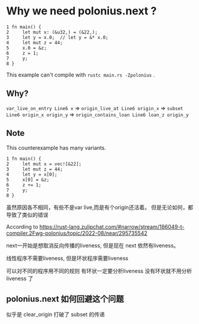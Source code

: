 # Why we need polonius.next ?

```
1 fn main() {
2     let mut x: (&u32,) = (&22,);
3     let y = x.0;  // let y = &* x.0;
4     let mut z = 44;
5     x.0 = &z;
6     z = 1;
7     y;
8 }
```

This example can't compile with `rustc main.rs -Zpolonius` .

## Why?
`var_live_on_entry Line6 x`
=> `origin_live_at Line6 origin_x`
=> `subset Line6 origin_x origin_y`
=> `origin_contains_loan Line6 loan_z origin_y`

## Note
This counterexample has many variants.

```
1 fn main() {
2     let mut x = vec![&22];
3     let mut z = 44;
4     let y = x[0];
5     x[0] = &z;
6     z += 1;
7     y;
8 }
```

虽然原因各不相同，有些不是var live,而是有个origin还活着。
但是无论如何，都导致了类似的错误


According to 
https://rust-lang.zulipchat.com/#narrow/stream/186049-t-compiler.2Fwg-polonius/topic/2022-08/near/295735542

next一开始是想取消反向传播的liveness,
但是现在 next 依然有liveness。

线性程序不需要liveness,
但是环状程序需要liveness

可以对不同的程序用不同的规则
有环状一定要分析liveness
没有环状就不用分析liveness 了

## polonius.next 如何回避这个问题
似乎是 clear_origin 打破了 subset 的传递

